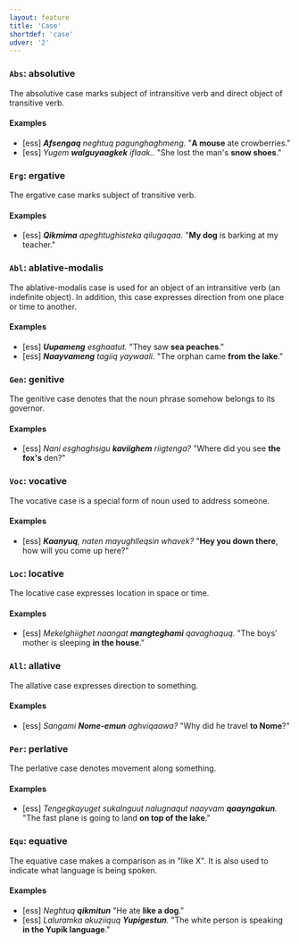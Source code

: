 ```yaml
---
layout: feature
title: 'Case'
shortdef: 'case'
udver: '2'
---
```


### <a name="Abs">`Abs`</a>: absolutive

The absolutive case marks subject of intransitive verb and direct
object of transitive verb.

#### Examples

* [ess] _<b>Afsengaq</b> neghtuq pagunghaghmeng._ "<b>A mouse</b> ate crowberries."
* [ess] _Yugem <b>walguyaagkek</b> iflaak.._ "She lost the man's <b>snow shoes</b>."

### <a name="Erg">`Erg`</a>: ergative

The ergative case marks subject of transitive verb.

#### Examples

* [ess] _<b>Qikmima</b> apeghtughisteka qilugaqaa._ "<b>My dog</b> is barking at my teacher."

### <a name="Abl">`Abl`</a>: ablative-modalis

The ablative-modalis case is used for an object of an intransitive verb (an indefinite object). In addition, this case expresses direction from one place or time to another.

#### Examples

* [ess] _<b>Uupameng</b> esghaatut._ "They saw <b>sea peaches</b>."
* [ess] _<b>Naayvameng</b> tagiiq yaywaali._ "The orphan came <b>from the lake</b>."

### <a name="Gen">`Gen`</a>: genitive

The genitive case denotes that the noun phrase somehow belongs to its governor.

#### Examples

* [ess] _Nani esghaghsigu <b>kaviighem</b> riigtenga?_ "Where did you see <b>the fox's</b> den?"

### <a name="Voc">`Voc`</a>: vocative

The vocative case is a special form of noun used to address someone.

#### Examples

* [ess] _<b>Kaanyuq</b>, naten mayughlleqsin whavek?_ "<b>Hey you down there</b>, how will you come up here?"

### <a name="Loc">`Loc`</a>: locative

The locative case expresses location in space or time.

#### Examples

* [ess] _Mekelghiighet naangat <b>mangteghami</b> qavaghaquq._ "The boys' mother is sleeping <b>in the house</b>."

### <a name="All">`All`</a>: allative

The allative case expresses direction to something.

#### Examples

* [ess] _Sangami <b>Nome-emun</b> aghviqaawa?_ "Why did he travel <b>to Nome</b>?"

### <a name="Per">`Per`</a>: perlative

The perlative case denotes movement along something.

#### Examples

* [ess] _Tengegkayuget sukalnguut nalugnaqut naayvam <b>qaayngakun</b>._ "The fast plane is going to land <b>on top of the lake</b>."


### <a name="Equ">`Equ`</a>: equative

The equative case makes a comparison as in "like X". It is also used to indicate what language is being spoken.

#### Examples

* [ess] _Neghtuq <b>qikmitun</b>_ "He ate <b>like a dog</b>."
* [ess] _Laluramka akuziiquq <b>Yupigestun</b>._ "The white person is speaking <b>in the Yupik language</b>."

<!-- Interlanguage links updated St lis 3 20:58:17 CET 2021 -->

